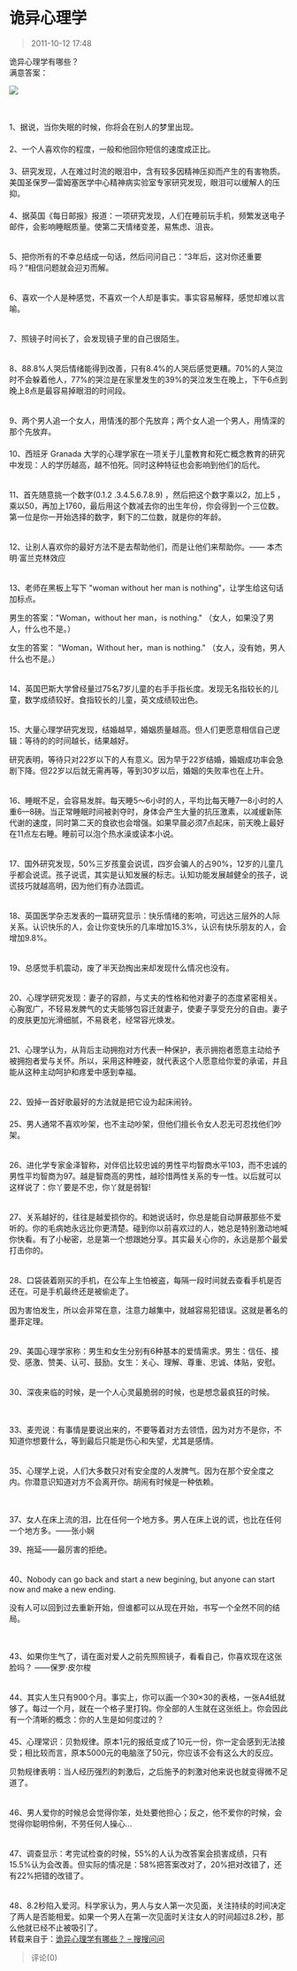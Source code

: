 # 诡异心理学
> 2011-10-12 17:48


诡异心理学有哪些？  
满意答案：  
  
  
[![](https://pan.4a1801.life/d/Onedrive-4A1801/%E4%B8%AA%E4%BA%BA%E5%BB%BA%E7%AB%99/public/Qzone_wyf/Blogs/images/FECC6793.webp)](https://pan.4a1801.life/d/Onedrive-4A1801/%E4%B8%AA%E4%BA%BA%E5%BB%BA%E7%AB%99/public/Qzone_wyf/Blogs/images/FECC6793.webp)  
  
　  
  
1、据说，当你失眠的时候，你将会在别人的梦里出现。  
　  
2、一个人喜欢你的程度，一般和他回你短信的速度成正比。  
　  
3、研究发现，人在难过时流的眼泪中，含有较多因精神压抑而产生的有害物质。美国圣保罗—雷姆塞医学中心精神病实验室专家研究发现，眼泪可以缓解人的压抑。  
　  
4、据英国《每日邮报》报道：一项研究发现，人们在睡前玩手机，频繁发送电子邮件，会影响睡眠质量。使第二天情绪变差，易焦虑、沮丧。  
　  
  
5、把你所有的不幸总结成一句话，然后问问自己：“3年后，这对你还重要吗？”相信问题就会迎刃而解。  
　  
  
6、喜欢一个人是种感觉，不喜欢一个人却是事实。事实容易解释，感觉却难以言喻。  
　  
  
7、照镜子时间长了，会发现镜子里的自己很陌生。  
　  
  
8、88.8%人哭后情绪能得到改善，只有8.4%的人哭后感觉更糟。70%的人哭泣时不会躲着他人，77%的哭泣是在家里发生的39%的哭泣发生在晚上，下午6点到晚上8点是最容易掉眼泪的时间段。  
　  
  
9、两个男人追一个女人，用情浅的那个先放弃；两个女人追一个男人，用情深的那个先放弃。  
　  
10、西班牙 Granada 大学的心理学家在一项关于儿童教育和死亡概念教育的研究中发现：人的学历越高，越不怕死。同时这种特征也会影响到他们的后代。  
　  
  
11、首先随意挑一个数字(0.1.2 .3.4.5.6.7.8.9) ，然后把这个数字乘以2，加上5 ，乘以50，再加上1760，最后用这个数减去你的出生年份，你会得到一个三位数。第一位是你一开始选择的数字，剩下的二位数，就是你的年龄。  
　  
  
12、让别人喜欢你的最好方法不是去帮助他们，而是让他们来帮助你。—— 本杰明·富兰克林效应  
　  
  
13、老师在黑板上写下 "woman without her man is nothing"，让学生给这句话加标点。  
  
男生的答案："Woman，without her man，is nothing." （女人，如果没了男人，什么也不是。）  
  
女生的答案： "Woman，Without her，man is nothing." （女人，没有她，男人什么也不是。）  
　  
  
14、英国巴斯大学曾经量过75名7岁儿童的右手手指长度。发现无名指较长的儿童，数学成绩较好。食指较长的儿童，英文成绩较出色。  
　  
  
15、大量心理学研究发现，结婚越早，婚姻质量越高。但人们更愿意相信自己逻辑：等待的的时间越长，结果越好。  
  
研究表明，等待只对22岁以下的人有意义。因为早于22岁结婚，婚姻成功率会急剧下降。但22岁以后就无需再等，等到30岁以后，婚姻的失败率也在上升。  
　  
  
16、睡眠不足，会容易发胖。每天睡5～6小时的人，平均比每天睡7—8小时的人重6—8磅。当正常睡眠时间被剥夺时，身体会产生大量的抗压激素，以减缓新陈代谢的速度，同时第二天的食欲也会增强。如果早晨必须7点起床，前天晚上最好在11点左右睡。睡前可以泡个热水澡或读本小说。  
　  
  
17、国外研究发现，50%三岁孩童会说谎，四岁会骗人的占90%，12岁的儿童几乎都会说谎。孩子说谎，其实是认知发展的标志。认知功能发展越健全的孩子，说谎技巧就越高明，因为他们有办法圆谎。  
　  
  
18、英国医学杂志发表的一篇研究显示：快乐情绪的影响，可远达三层外的人际关系。认识快乐的人，会让你变快乐的几率增加15.3%，认识有快乐朋友的人，会增加9.8%。  
　  
  
19、总感觉手机震动，废了半天劲掏出来却发现什么情况也没有。  
　  
  
20、心理学研究发现：妻子的容颜，与丈夫的性格和他对妻子的态度紧密相关。心胸宽广，不轻易发脾气的丈夫能够包容迁就妻子，使妻子享受充分的自由。妻子的皮肤更加光滑细腻，不易衰老，经常容光焕发。  
　  
  
21、心理学认为，从背后主动拥抱对方代表一种保护，表示拥抱者愿意主动给予被拥抱者爱与关怀。所以，采用这种睡姿，就代表这个人愿意给你爱的承诺，并且能从这种主动呵护和疼爱中感到幸福。  
　  
  
22、毁掉一首好歌最好的方法就是把它设为起床闹铃。  
　  
25、男人通常不喜欢吵架，也不主动吵架，但他们擅长令女人忍无可忍找他们吵架。  
　  
  
26、进化学专家金泽智称，对伴侣比较忠诚的男性平均智商水平103，而不忠诚的男性平均智商为97。越是智商高的男性，越珍惜两性关系的专一性。以后就可以这样说了：你丫要是不忠，你丫就是弱智!  
  
　  
27、关系越好的，往往是越爱损你的。和她说话时，你总是能自动屏蔽那些不爱听的。你的毛病她永远比你更清楚。碰到你以前喜欢过的人，她总是特别激动地喊你快看。有了小秘密，总是第一个想跟她分享。其实最关心你的，永远是那个最爱打击你的。  
　  
  
28、口袋装着刚买的手机，在公车上生怕被盗，每隔一段时间就去查看手机是否还在。可是手机最终还是被偷走了。  
  
因为害怕发生，所以会非常在意，注意力越集中，就越容易犯错误。这就是著名的墨菲定理。  
　  
  
29、美国心理学家称：男生和女生分别有6种基本的爱情需求。男生：信任、接受、感激、赞美、认可、鼓励。女生：关心、理解、尊重、忠诚、体贴，安慰。  
　  
  
30、深夜来临的时候，是一个人心灵最脆弱的时候，也是想念最疯狂的时候。  
  
　  
  
33、麦兜说：有事情是要说出来的，不要等着对方去领悟，因为对方不是你，不知道你想要什么，等到最后只能是伤心和失望，尤其是感情。  
　　  
  
35、心理学上说，人们大多数只对有安全度的人发脾气。因为在那个安全度之内。你潜意识知道对方不会离开你。胡闹有时候是一种依赖。  
  
　  
  
37、女人在床上流的泪，比在任何一个地方多。男人在床上说的谎，也比在任何一个地方多。——张小娴  
  
  
39、拖延——最厉害的拒绝。  
　  
  
40、Nobody can go back and start a new begining, but anyone can start now and make a new ending.  
  
没有人可以回到过去重新开始，但谁都可以从现在开始，书写一个全然不同的结局。  
  
　  
  
43、如果你生气了，请在面对爱人之前先照照镜子，看看自己，你喜欢现在这张脸吗？ ——保罗·皮尔梭  
　  
  
44、其实人生只有900个月。事实上，你可以画一个30×30的表格，一张A4纸就够了。每过一个月，就在一个格子里打钩。你全部的人生就在这张纸上。你会因此有一个清晰的概念：你的人生是如何度过的？  
　  
45、心理常识：贝勃规律。原本1元的报纸变成了10元一份，你一定会感到无法接受；相比较而言，原本5000元的电脑涨了50元，你应该不会有这么大的反应。  
  
贝勃规律表明：当人经历强烈的刺激后，之后施予的刺激对他来说也就变得微不足道了。  
　  
  
46、男人爱你的时候总会觉得你笨，处处要他担心；反之，他不爱你的时候，会觉得你聪明伶俐，不劳任何人操心…  
　  
  
47、调查显示：考完试检查的时候，55%的人认为改答案会损害成绩，只有15.5%认为会改善。但实际的情况是：58%把答案改对了，20%把对改错了，还有22%把错的改错了。  
　  
  
48、8.2秒陷入爱河。科学家认为，男人与女人第一次见面，关注持续的时间决定了两人是否能相爱。如果一个男人在第一次见面时关注女人的时间超过8.2秒，那么他就已经不止被吸引了。  
转载来自于：[诡异心理学有哪些？ – 搜搜问问](http://wenwen.soso.com/z/q2006646887.htm)
> 评论(0)


